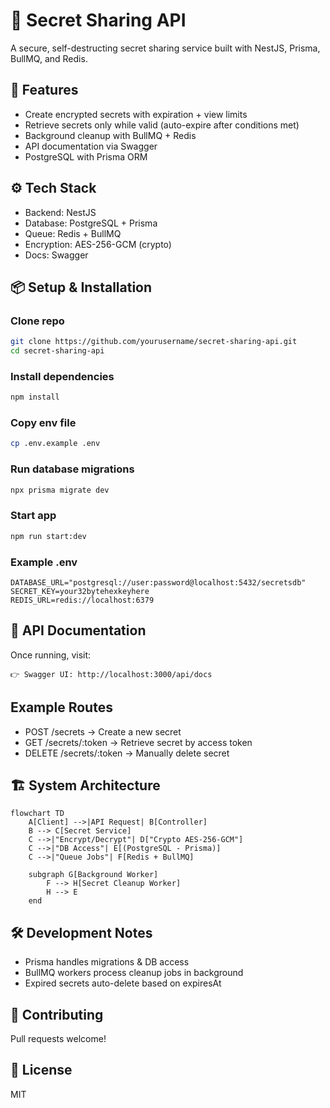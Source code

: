 # 🔐 Secret Sharing API

A secure, self-destructing secret sharing service built with NestJS, Prisma, BullMQ, and Redis.

## 🚀 Features

- Create encrypted secrets with expiration + view limits
- Retrieve secrets only while valid (auto-expire after conditions met)
- Background cleanup with BullMQ + Redis
- API documentation via Swagger
- PostgreSQL with Prisma ORM

## ⚙️ Tech Stack

- Backend: NestJS
- Database: PostgreSQL + Prisma
- Queue: Redis + BullMQ
- Encryption: AES-256-GCM (crypto)
- Docs: Swagger

## 📦 Setup & Installation

### Clone repo

```bash
git clone https://github.com/yourusername/secret-sharing-api.git
cd secret-sharing-api
```

### Install dependencies

```bash
npm install
```

### Copy env file

```bash
cp .env.example .env
```

### Run database migrations

```bash
npx prisma migrate dev
```

### Start app

```bash
npm run start:dev
```

### Example .env

```
DATABASE_URL="postgresql://user:password@localhost:5432/secretsdb"
SECRET_KEY=your32bytehexkeyhere
REDIS_URL=redis://localhost:6379
```

## 📖 API Documentation

Once running, visit:

```
👉 Swagger UI: http://localhost:3000/api/docs
```

## Example Routes

- POST /secrets → Create a new secret
- GET /secrets/:token → Retrieve secret by access token
- DELETE /secrets/:token → Manually delete secret

## 🏗️ System Architecture

````mermaid
flowchart TD
    A[Client] -->|API Request| B[Controller]
    B --> C[Secret Service]
    C -->|"Encrypt/Decrypt"| D["Crypto AES-256-GCM"]
    C -->|"DB Access"| E[(PostgreSQL - Prisma)]
    C -->|"Queue Jobs"| F[Redis + BullMQ]

    subgraph G[Background Worker]
        F --> H[Secret Cleanup Worker]
        H --> E
    end
````

## 🛠 Development Notes
- Prisma handles migrations & DB access
- BullMQ workers process cleanup jobs in background
- Expired secrets auto-delete based on expiresAt

## 🤝 Contributing
Pull requests welcome!

## 📄 License
MIT